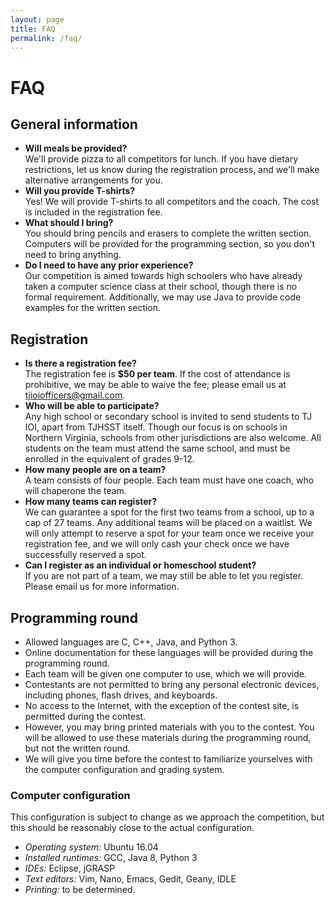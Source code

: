 ```yaml
---
layout: page
title: FAQ
permalink: /faq/
---
```


# FAQ

## General information

* **Will meals be provided?**<br>
We'll provide pizza to all competitors for lunch. If you have dietary restrictions, let us know during the registration process, and we'll make alternative arrangements for you.
* **Will you provide T-shirts?**<br>
Yes! We will provide T-shirts to all competitors and the coach. The cost is included in the registration fee.
* **What should I bring?**<br>
You should bring pencils and erasers to complete the written section. Computers will be provided for the programming section, so you don't need to bring anything.
* **Do I need to have any prior experience?**<br>
Our competition is aimed towards high schoolers who have already taken a computer science class at their school, though there is no formal requirement. Additionally, we may use Java to provide code examples for the written section.

## Registration

* **Is there a registration fee?**<br>
The registration fee is **$50 per team**. If the cost of attendance is prohibitive, we may be able to waive the fee; please email us at [tjioiofficers@gmail.com](mailto:tjioiofficers@gmail.com).
* **Who will be able to participate?**<br>
Any high school or secondary school is invited to send students to TJ IOI, apart from TJHSST itself. Though our focus is on schools in Northern Virginia, schools from other jurisdictions are also welcome. All students on the team must attend the same school, and must be enrolled in the equivalent of grades 9-12.
* **How many people are on a team?**<br>
A team consists of four people. Each team must have one coach, who will chaperone the team.
* **How many teams can register?**<br>
We can guarantee a spot for the first two teams from a school, up to a cap of 27 teams. Any additional teams will be placed on a waitlist. We will only attempt to reserve a spot for your team once we receive your registration fee, and we will only cash your check once we have successfully reserved a spot.
* **Can I register as an individual or homeschool student?**<br>
If you are not part of a team, we may still be able to let you register. Please email us for more information.

## Programming round

* Allowed languages are C, C++, Java, and Python 3.
* Online documentation for these languages will be provided during the programming round.
* Each team will be given one computer to use, which we will provide.
* Contestants are not permitted to bring any personal electronic devices, including phones, flash drives, and keyboards.
* No access to the Internet, with the exception of the contest site, is permitted during the contest.
* However, you may bring printed materials with you to the contest. You will be allowed to use these materials during the programming round, but not the written round.
* We will give you time before the contest to familiarize yourselves with the computer configuration and grading system.

### Computer configuration

This configuration is subject to change as we approach the competition, but this should be reasonably close to the actual configuration.

* *Operating system:* Ubuntu 16.04
* *Installed runtimes:* GCC, Java 8, Python 3
* *IDEs:* Eclipse, jGRASP
* *Text editors:* Vim, Nano, Emacs, Gedit, Geany, IDLE
* *Printing:* to be determined.


